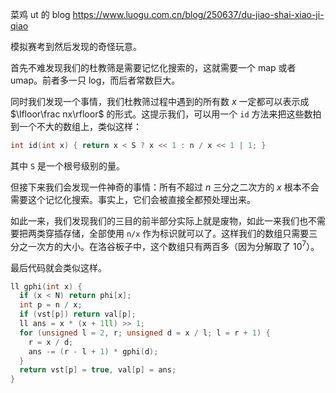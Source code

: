 菜鸡 ut 的 blog <https://www.luogu.com.cn/blog/250637/du-jiao-shai-xiao-ji-qiao>

模拟赛考到然后发现的奇怪玩意。

首先不难发现我们的杜教筛是需要记忆化搜索的，这就需要一个 map 或者 umap。前者多一只 log，而后者常数巨大。

同时我们发现一个事情，我们杜教筛过程中遇到的所有数 $x$ 一定都可以表示成 $\lfloor\frac nx\rfloor$ 的形式。这提示我们，可以用一个 `id` 方法来把这些数拍到一个不大的数组上，类似这样：

```cpp
int id(int x) { return x < S ? x << 1 : n / x << 1 | 1; }
```

其中 `S` 是一个根号级别的量。

但接下来我们会发现一件神奇的事情：所有不超过 $n$ 三分之二次方的 $x$ 根本不会需要这个记忆化搜索。事实上，它们会被直接全都预处理出来。

如此一来，我们发现我们的三目的前半部分实际上就是废物，如此一来我们也不需要把两类穿插存储，全部使用 `n/x` 作为标识就可以了。这样我们的数组只需要三分之一次方的大小。在洛谷板子中，这个数组只有两百多（因为分解取了 $10^7$）。

最后代码就会类似这样。

```cpp
ll gphi(int x) {
  if (x < N) return phi[x];
  int p = n / x;
  if (vst[p]) return val[p];
  ll ans = x * (x + 1ll) >> 1;
  for (unsigned l = 2, r; unsigned d = x / l; l = r + 1) {
    r = x / d;
    ans -= (r - l + 1) * gphi(d);
  }
  return vst[p] = true, val[p] = ans;
}
```